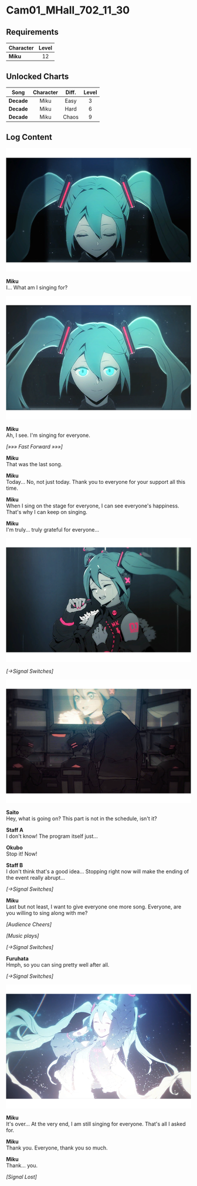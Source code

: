 # Cam01_MHall_702_11_30
## Requirements
|Character|Level|
|---------|:---:|
|**Miku** | 12  |

## Unlocked Charts
|   Song   |Character|Diff.|Level|
|----------|:-------:|:---:|:---:|
|**Decade**|  Miku   |Easy |  3  |
|**Decade**|  Miku   |Hard |  6  |
|**Decade**|  Miku   |Chaos|  9  |

## Log Content
![mos1402.png](./attachments/mos1402.png)

**Miku**<br>
I... What am I singing for?

![mos1403.png](./attachments/mos1403.png)

**Miku**<br>
Ah, I see. I'm singing for everyone.

*[»»» Fast Forward »»»]*

**Miku**<br>
That was the last song.

**Miku**<br>
Today... No, not just today. Thank you to everyone for your support all this time.

**Miku**<br>
When I sing on the stage for everyone, I can see everyone's happiness. That's why I can keep on singing.

**Miku**<br>
I'm truly... truly grateful for everyone...

![mos1404.png](./attachments/mos1404.png)

*[→Signal Switches]*

![mos1405.png](./attachments/mos1405.png)

**Saito**<br>
Hey, what is going on? This part is not in the schedule, isn't it?

**Staff A**<br>
I don't know! The program itself just...

**Okubo**<br>
Stop it! Now!

**Staff B**<br>
I don't think that's a good idea... Stopping right now will make the ending of the event really abrupt...

*[→Signal Switches]*

**Miku**<br>
Last but not least, I want to give everyone one more song. Everyone, are you willing to sing along with me?

*\[Audience Cheers\]*

*\[Music plays\]*

*[→Signal Switches]*

**Furuhata**<br>
Hmph, so you can sing pretty well after all.

*[→Signal Switches]*

![mos1406.png](./attachments/mos1406.png)

**Miku**<br>
It's over... At the very end, I am still singing for everyone. That's all I asked for.

**Miku**<br>
Thank you. Everyone, thank you so much.

**Miku**<br>
Thank... you.

*[Signal Lost]*
